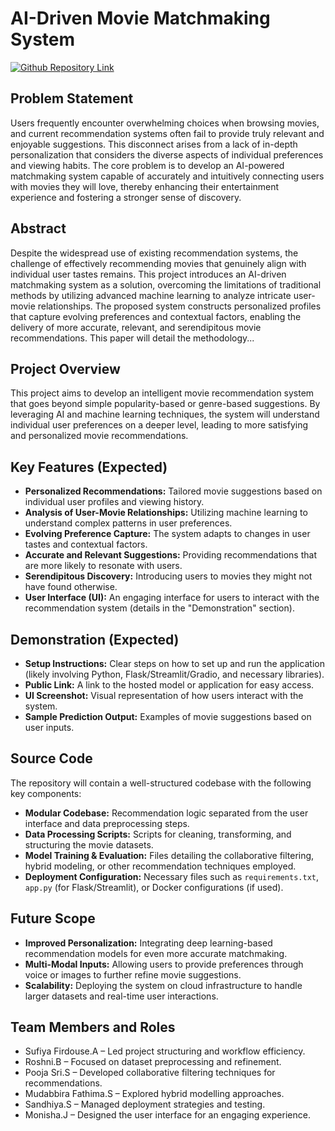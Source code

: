 # AI-Driven Movie Matchmaking System

[![Github Repository Link](https://img.shields.io/badge/GitHub-Repository-blue?logo=github)](https://github.com/SPoojasri/movie-recommend-phase3.git)

## Problem Statement

Users frequently encounter overwhelming choices when browsing movies, and current recommendation systems often fail to provide truly relevant and enjoyable suggestions. This disconnect arises from a lack of in-depth personalization that considers the diverse aspects of individual preferences and viewing habits. The core problem is to develop an AI-powered matchmaking system capable of accurately and intuitively connecting users with movies they will love, thereby enhancing their entertainment experience and fostering a stronger sense of discovery.

## Abstract

Despite the widespread use of existing recommendation systems, the challenge of effectively recommending movies that genuinely align with individual user tastes remains. This project introduces an AI-driven matchmaking system as a solution, overcoming the limitations of traditional methods by utilizing advanced machine learning to analyze intricate user-movie relationships. The proposed system constructs personalized profiles that capture evolving preferences and contextual factors, enabling the delivery of more accurate, relevant, and serendipitous movie recommendations. This paper will detail the methodology...

## Project Overview

This project aims to develop an intelligent movie recommendation system that goes beyond simple popularity-based or genre-based suggestions. By leveraging AI and machine learning techniques, the system will understand individual user preferences on a deeper level, leading to more satisfying and personalized movie recommendations.

## Key Features (Expected)

* **Personalized Recommendations:** Tailored movie suggestions based on individual user profiles and viewing history.
* **Analysis of User-Movie Relationships:** Utilizing machine learning to understand complex patterns in user preferences.
* **Evolving Preference Capture:** The system adapts to changes in user tastes and contextual factors.
* **Accurate and Relevant Suggestions:** Providing recommendations that are more likely to resonate with users.
* **Serendipitous Discovery:** Introducing users to movies they might not have found otherwise.
* **User Interface (UI):** An engaging interface for users to interact with the recommendation system (details in the "Demonstration" section).

## Demonstration (Expected)

* **Setup Instructions:** Clear steps on how to set up and run the application (likely involving Python, Flask/Streamlit/Gradio, and necessary libraries).
* **Public Link:** A link to the hosted model or application for easy access.
* **UI Screenshot:** Visual representation of how users interact with the system.
* **Sample Prediction Output:** Examples of movie suggestions based on user inputs.

## Source Code

The repository will contain a well-structured codebase with the following key components:

* **Modular Codebase:** Recommendation logic separated from the user interface and data preprocessing steps.
* **Data Processing Scripts:** Scripts for cleaning, transforming, and structuring the movie datasets.
* **Model Training & Evaluation:** Files detailing the collaborative filtering, hybrid modeling, or other recommendation techniques employed.
* **Deployment Configuration:** Necessary files such as `requirements.txt`, `app.py` (for Flask/Streamlit), or Docker configurations (if used).

## Future Scope

* **Improved Personalization:** Integrating deep learning-based recommendation models for even more accurate matchmaking.
* **Multi-Modal Inputs:** Allowing users to provide preferences through voice or images to further refine movie suggestions.
* **Scalability:** Deploying the system on cloud infrastructure to handle larger datasets and real-time user interactions.

## Team Members and Roles

* Sufiya Firdouse.A – Led project structuring and workflow efficiency.
* Roshni.B – Focused on dataset preprocessing and refinement.
* Pooja Sri.S – Developed collaborative filtering techniques for recommendations.
* Mudabbira Fathima.S – Explored hybrid modelling approaches.
* Sandhiya.S – Managed deployment strategies and testing.
* Monisha.J – Designed the user interface for an engaging experience.
